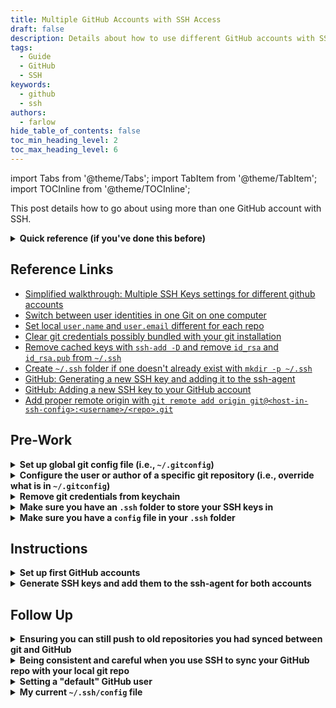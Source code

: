 ```yaml
---
title: Multiple GitHub Accounts with SSH Access
draft: false
description: Details about how to use different GitHub accounts with SSH access
tags: 
  - Guide
  - GitHub
  - SSH
keywords: 
  - github
  - ssh
authors: 
  - farlow
hide_table_of_contents: false
toc_min_heading_level: 2
toc_max_heading_level: 6
---
```


import Tabs from '@theme/Tabs';
import TabItem from '@theme/TabItem';
import TOCInline from '@theme/TOCInline';

This post details how to go about using more than one GitHub account with SSH.

<!--truncate-->

<details>
<summary> <strong>Quick reference (if you've done this before)</strong></summary>

Example GitHub email and username used for the process outlined below, respectively (this guide assumes you are using Bash as your shell): 

- GitHub Email: `johndoessh@gmail.com`
- GitHub Username: `johndoessh`

Quick version to copy and past line by line (do not copy and paste all at once; replace `JOHNDOESSH` as appropriate; step by step version with some commentary follows):

``` BASH
cd ~/.ssh
ssh-keygen -t rsa -b 4096 -C JOHNDOESSH@gmail.com
# id_rsa_JOHNDOESSH             # file in which to save the key
# Press Enter                   # do not associate a passphrase with key
# Press Enter                   # confirm no associated passphrase with key
eval "$(ssh-agent -s)"
echo -e "# JOHNDOESSH@gmail.com account (GitHub username: JOHNDOESSH)\nHost github-JOHNDOESSH\n\tHostName github.com\n\tUser git\n\tIdentityFile ~/.ssh/id_rsa_JOHNDOESSH" >> ~/.ssh/config
ssh-add -K ~/.ssh/id_rsa_JOHNDOESSH
pbcopy < ~/.ssh/id_rsa_JOHNDOESSH.pub
# https://github.com/settings/keys # <-- Visit this link to add the SSH key to your GitHub account
```

Now run the following to test your SSH connection:

``` BASH
cd ~/Desktop && mkdir example-repo && cd example-repo && echo "Example repo using SSH" >> README.md
git init
git config user.email "johndoessh@gmail.com"
git add .
git commit -m "initial commit"
git remote add origin 
git push -u origin master
```

Here is the entire process as a short video (open in new tab to see more clearly):

<p align='center'>
  <img src='https://user-images.githubusercontent.com/73844584/97923953-8017be80-1d24-11eb-865d-a24400992e9d.gif' />
</p>

The quick process outlined above is shown below in more detail:

1. **Navigate to `.ssh` folder in home directory:**
  ``` BASH
  cd ~/.ssh
  ```
  You want to be in the `~/.ssh` folder for the duration of setting up your SSH connection to your GitHub account.

2. **Generate SSH key associated with GitHub email:**
  ``` BASH
  ssh-keygen -t rsa -b 4096 -C "johndoessh@gmail.com"
  ```
  Use `id_rsa_johndoessh` when you encounter the following prompt after executing the line above: `Enter a file in which to save the key (/Users/you/.ssh/id_rsa): `. Then press `Enter` twice to avoid setting a passphrase (first to specify no passphrase and then again to confirm no passphrase).

3. **Start the ssh-agent in the background:**
  ``` BASH
  eval "$(ssh-agent -s)"
  ```

4. **Modify `~/.ssh/config` file to automatically load keys into the ssh-agent and store passphrases in keychain:**
  ``` BASH
  echo -e '# johndoessh@gmail.com account (GitHub username: johndoessh)\nHost github-johndoessh\n\tHostName github.com\n\tUser git\n\tIdentityFile ~/.ssh/id_rsa_johndoessh' >> ~/.ssh/config
  ```
  Executing the line above results in the following being written to the `~/.ssh/config` file (you can either do this step manually or programmatically as done above, but you must add these details, except the comment of course, to your `~/.ssh/config` file):
  ```
  # johndoessh@gmail.com account (GitHub username: johndoessh)
  Host github-johndoessh
    HostName github.com
    User git
    IdentityFile ~/.ssh/id_rsa_johndoessh
  ```

5. **Add SSH private key to ssh-agent and store passphrase in keychain:**
  ```
  ssh-add -K ~/.ssh/id_rsa_johndoessh
  ```

6. **Copy SSH public key to clipboard:**
  ```
  pbcopy < ~/.ssh/id_rsa_johndoessh.pub
  ```

| NOTE (local setup complete) |
| :--- |
| Everything involving the *local* set up concerning your SSH key to be used with GitHub should be done now. The step below simply involves actually adding your SSH key to your GitHub account. |

7. **[Add the SSH key to your GitHub account](https://github.com/settings/keys):**
  Click "New SSH key", create a descriptive title (whatever you want), paste the copied key from the step above into the "Key" input field, and then click "Add SSH key".

| NOTE (testing remote repo SSH connection) |
| :--- |
| The next few steps are really what it's all about. We will set up a dummy repository locally, `example-repo`, and we will create in this repository a sample `README.md` file with `Example repo using SSH` as its sole content. Then we will create a repository on GitHub called `example-repo-using-ssh`. Finally, we will test whether or not we can connect the local repo with the remote repo using SSH (we will test this by trying to push from the local repo to the remote repo by means of an SSH connection). |

8. **Create dummy local repo on desktop with `README.md` file:**
  ``` BASH
  cd ~/Desktop && mkdir example-repo && cd example-repo && echo "Example repo using SSH" >> README.md
  ```

9. **Initialize git repository:**
  ``` BASH
  git init
  ```

10. **Configure git repo user email (skip if this is for default GitHub account):**
  ``` BASH
  git config user.email "johndoessh@gmail.com"
  ```
  As detailed later in these notes, you can skip this step if you are setting things up for the *default* GitHub user.

11. **Add all changes to staging area:** 
  ``` BASH
  git add .
  ```

12. **Commit changes:**
  ``` BASH
  git commit -m "initial commit"
  ```

13. **Add remote origin (use default SSH code given by GitHub if this is for default GitHub account):** 
  ``` BASH
  git remote add origin git@github-johndoessh:johndoessh/example-repo-using-ssh.git
  ```

  On GitHub, the quick setup SSH option, by default, would give you something like `git@github.com:johndoessh/example-repo-using-ssh.git`. As detailed later in these notes, you can use this default boilerplate code *if and only if* the `johndoessh` GitHub account were your default GitHub account. Otherwise, as indicated above, you need to change the `github.com` part to `github-johndoessh`. Note that `github-johndoessh` is the Host we specified in our `~/.ssh/config` file previously:
  ```
  # johndoessh@gmail.com account (GitHub username: johndoessh)
  Host github-johndoessh
    HostName github.com
    User git
    IdentityFile ~/.ssh/id_rsa_johndoessh
  ```

  If `johndoessh` were our default GitHub user, then we would simply have `Host github.com` as the top line (this is detailed later in these notes).

14. **Push to master:**
  ``` BASH
  git push -u origin master
  ```

  This is the ultimate moment of truth. If everything works as expected, then we should see the terminal enumerating, counting, and writing objects along with some other git-specific things. In the end, we should see something like `Branch 'master' set up to track remote branch 'master' from 'origin'.` and we should be able to hop back to our GitHub repo, refresh the page, and see the minimal contents from `README.md` printed on the screen.

  As noted [here](https://stackoverflow.com/a/52064660/5209533), the `-u` flag in `git push -u origin master` adds a tracking reference to the upstream server you are pushing to. What is important here is that this lets you do a `git pull` without supplying any more arguments. For example, once you do a `git push -u origin master`, you can later call `git pull` and git will know that you actually meant `git pull origin master`. Otherwise, you'd have to type in the whole command.

---

</details>

## Reference Links

- [Simplified walkthrough: Multiple SSH Keys settings for different github accounts](https://gist.github.com/jexchan/2351996)
- [Switch between user identities in one Git on one computer](https://stackoverflow.com/a/9348040/5209533)
- [Set local `user.name` and `user.email` different for each repo](https://stackoverflow.com/a/42167480/5209533)
- [Clear git credentials possibly bundled with your git installation](https://stackoverflow.com/a/24130956/5209533)
- [Remove cached keys with `ssh-add -D` and remove `id_rsa` and `id_rsa.pub` from `~/.ssh`](https://unix.stackexchange.com/a/333657/127936)
- [Create `~/.ssh` folder if one doesn't already exist with `mkdir -p ~/.ssh`](https://superuser.com/a/635270/1039386)
- [GitHub: Generating a new SSH key and adding it to the ssh-agent](https://docs.github.com/en/free-pro-team@latest/github/authenticating-to-github/generating-a-new-ssh-key-and-adding-it-to-the-ssh-agent)
- [GitHub: Adding a new SSH key to your GitHub account](https://docs.github.com/en/free-pro-team@latest/github/authenticating-to-github/adding-a-new-ssh-key-to-your-github-account)
- [Add proper remote origin with `git remote add origin git@<host-in-ssh-config>:<username>/<repo>.git`](https://gist.github.com/jexchan/2351996#gistcomment-1238647)

## Pre-Work

<details>
<summary> <strong>Set up global git config file (i.e., <code>~/.gitconfig</code>)</strong></summary>

Make sure you have a `.gitconfig` file in your Home directory: `cd ~ && ls -1a`. If you do not see `.gitconfig` in the listed contents, then simply create one by executing the following: `touch .gitconfig`. The goal is to configure some settings for git *globally* and then be able to apply settings *locally*. 

- **Global git settings:** Global git settings, found in `~/.gitconfig`, will apply to *every* git repository you create (unless specified otherwise).
- **Local git settings:** You can override your global git settings on a repository-by-repository basis (i.e., you can override global git repository settings by adding *local* git repository settings). When you initialize a git repository with `git init`, the `.git` folder that is created has the following directory structure (as of Nov 3, 2020):

  ```
  .
  ├── HEAD
  ├── config
  ├── description
  ├── hooks
  │   ├── applypatch-msg.sample
  │   ├── commit-msg.sample
  │   ├── fsmonitor-watchman.sample
  │   ├── post-update.sample
  │   ├── pre-applypatch.sample
  │   ├── pre-commit.sample
  │   ├── pre-push.sample
  │   ├── pre-rebase.sample
  │   ├── pre-receive.sample
  │   ├── prepare-commit-msg.sample
  │   └── update.sample
  ├── info
  │   └── exclude
  ├── objects
  │   ├── info
  │   └── pack
  └── refs
      ├── heads
      └── tags
  ```

  The `config` file is what we are interested in. This `config` file is *local* to the git repository in which it resides. We can specify settings in this `.git/config` file that override the default settings applied globally to all git repositories in the `~/.gitconfig` file.

Given that we will be setting up multiple GitHub accounts to be used with git on the same computer, it is imperative that the `~/.gitconfig` file contain only what is pertinent to what you want to be considered the "default" GitHub user. For example, here is a small snippet from my own `~/.gitconfig`:

```
[user]
	email = daniel.w.farlow@gmail.com
	name = Daniel Farlow
[core]
	editor = nano
	excludesfile = /Users/danielfarlow/.gitignore_global
```

This means that, by default, if we initialize a git repo locally and sync it remotely to a GitHub repo, then commits on GitHub will show up as being authored by the username GitHub has on file associated with `daniel.w.farlow@gmail.com`, namely `farlowd` (it also means the `nano` editor will be the default one for repos and every repo should ignore what is listed in `/Users/danielfarlow/.gitignore_global`). That is fine if that is the intended behavior, but that will not be the intended behavior in parts of this guide as we are trying to set up *multiple* GitHub accounts with commits by *different* authors all managed on the same computer by the same person. 

The next note details how to make sure GitHub recognizes what you want (i.e., author of commit message, etc.), how to override global git settings in a local git repository, etc.

---

</details>

<details>
<summary> <strong>Configure the user or author of a specific git repository (i.e., override what is in <code>~/.gitconfig</code>)</strong></summary>

As observed in the previous note, `[user]` details that appear in the `~/.gitconfig` file will apply to *every* git repository by default, unless specified otherwise. How do you specify otherwise? Every git repository has a `config` file that is *local to that git repository* and may be inspected by looking at `.git/config` (i.e., initializing a git repo within a directory results in a `.git` folder being added to that directory and the `config` file is located within the `.git` folder). 

As noted in [this answer](https://stackoverflow.com/a/42167480/5209533), you can set the `[user]` name and email as desired on a *global* or *local* basis:

- **globally** (this programmatically updates/writes to `~/.gitconfig`): 

  ``` BASH
  git config --global user.name "My Global Name"
  git config --global user.email global@email.com
  ```

  Note that the above is effectively the same as opening `~/.gitconfig` and writing the following manually and then saving:

  ```
  [user]
    name = My Global Name
    email = global@email.com
  ```

- **locally** (this programmatically updates/writes to `.git/config` in a git repository):

  ``` BASH
  git config user.name "My Local Name"
  git config user.email local@email.com
  ```

  Note that the above is effectively the same as opening `.git/config` in a local repository and writing the following manually and then saving:

  ```
  [user]
    name = My Local Name
    email = local@email.com
  ```

As a commentor notes, you can *check* what your current settings are without looking at `.git/config` directly by omitting the last part: `git config user.email` or `git config user.name`. 

**Why all the fuss?** Because if you want commits to show up on GitHub as being authored by *different* users instead of just your single default user, then you will need to set `user.email` locally using `git config user.email` in whatever repository is *not* being authored by the default user. GitHub identifies the author of the commit and displays this author based on what email is used. 

---

</details>

<details>
<summary> <strong>Remove git credentials from keychain</strong></summary>

As [this answer](https://stackoverflow.com/a/24130956/5209533) on Stack Overflow notes, how you installed git may result in the install caching your git credentials in your keychain. You can start by removing this potential source of issues.

Start keychain access (start spotlight via cmd + space, type keychain, press enter). Under keychains on the upper left, select "login" Under category on the left, select "passwords". Find the name "github" and delete it.

As [the answer immediately below this one](https://stackoverflow.com/a/39441299/5209533) notes, GitHub identifies you by the SSH key it sees, not by any setting from git (more on this soon). For now, as noted in the answer, you can use `ssh-add -l` to determine which keys are in your keyring, and `ssh-add -d <keyfile>` to remove a key from your keyring, if it doesn't work remove the 'unwanted' ssh key from `~/.ssh/config`.

Given the above, and as we will see later, simply run `ssh-add -D` to delete all cached keys before embarking on the rest of this journey.

---

</details>

<details>
<summary> <strong>Make sure you have an <code>.ssh</code> folder to store your SSH keys in</strong></summary>

Make sure you have an `.ssh` folder in your home directory (`~`) in which to store your keys; for example, try `cd ~/.ssh`. If this fails, then you likely do not have an `.ssh` folder yet and that is fine. As [this answer](https://superuser.com/a/635270/1039386) notes, if you have never generated any SSH keys, or you have not used SSH yet, then the `.ssh` folder does not *need* to exist. Since the goal now is to use SSH with GitHub, we will need this folder to exist. Run the following if you do not have an `.ssh` folder: `mkdir -p ~/.ssh`.

---

</details>

<details>
<summary> <strong>Make sure you have a <code>config</code> file in your <code>.ssh</code> folder</strong></summary>

Assuming you have an `.ssh` folder, navigate to it and see if you have a `config` file present: `cd ~/.ssh && ls -al`. If no `config` file appears, then you will need to create it: `touch ~/.ssh/config`. 

We will return to the `config` file before long to configure how we want SSH to work with our separate GitHub accounts.

---

</details>

## Instructions

<details>
<summary> <strong>Set up first GitHub accounts</strong></summary>

Set up your GitHub accounts. For this write-up, the following was used for the first account:

- GitHub username: `multipleaccounts1`
- GitHub email: `tylerhansbrough@gmail.com`

And the following was used for the second account (make sure to verify your email for both).

- GitHub username: `multipleaccounts2`
- GitHub email: `tylerhansbrough50@gmail.com`

---

</details>

<details>
<summary> <strong>Generate SSH keys and add them to the ssh-agent for both accounts</strong></summary>

**NOTE:** Be sure to first read the note above about configuring the user or author of a specific git repository. That note explains why `git config user.email` is used in some of the instructions that appear below.

We will now follow [the GitHub docs](https://docs.github.com/en/free-pro-team@latest/github/authenticating-to-github/generating-a-new-ssh-key-and-adding-it-to-the-ssh-agent) to generate and store our SSH keys as well as how we configure our settings. Do the following while inside the `~/.ssh` folder (use Bash as your shell):

### Example 1

- `ssh-keygen -t rsa -b 4096 -C "tylerhansbrough@gmail.com"`
  + When prompted to enter a file in which to save the key, type the following: `id_rsa_th`
  + When prompted for the passphrase, simply hit Enter twice
  + Run the following after receiving notification of your id and public key being saved: `eval "$(ssh-agent -s)"`
  + Add the following to the `config` file in your `~/.ssh` folder:

    ```
    # tylerhansbrough@gmail.com account (GitHub username: multipleaccounts1)
    Host github-th
      HostName github.com
      User git
      IdentityFile ~/.ssh/id_rsa_th
    ```

  + Run the following: `ssh-add -K ~/.ssh/id_rsa_th`
  + [Add the SSH key to your GitHub account](https://docs.github.com/en/free-pro-team@latest/github/authenticating-to-github/adding-a-new-ssh-key-to-your-github-account) by doing the following:
    * Go to your profile settings (click on your profile picture and navigate to settings), click the "SSH and GPG keys" in the menu, and click "New SSH key" or "Add SSH key". In the "Title" field, add a descriptive label for the new key. For example, if you're using a personal Mac, you might call this key "Personal MacBook Air". To paste your key into the "Key" field, go back to your terminal and run the following (this copies the contents of the `id_rsa_th.pub` file to your clipboard): `pbcopy < ~/.ssh/id_rsa_th.pub`. Paste this into the "Key" field and then click "Add SSH key" (confirm your GitHub password, if needed).

To test all of the above out, first go to your GitHub account and create a new repository called `examplerepo1`. For the quick setup screen that immediately follows, click "SSH" instead of "HTTPS", and you will be greeted by something like `git@github.com:multipleaccounts1/examplerepo1.git`. But recall the `config` file:

``` BASH
# tylerhansbrough@gmail.com account (GitHub username: multipleaccounts1)
Host github-th
  HostName github.com
  User git
  IdentityFile ~/.ssh/id_rsa_th
```

As noted [here](https://gist.github.com/jexchan/2351996#gistcomment-1238647) we need to add something like 

````
git remote add origin git@<host-in-ssh-config>:<username>/<repo>.git
```` 

**instead of** doing something like `git remote add origin git@github.com:multipleaccounts1/examplerepo1.git`, where this is effectively the same as editing your `.git/config` file (in the link above, `git remote set-url` was used instead of `git remote add` and this was to modify an *already existing* git repo synced with GitHub instead of *adding* one). So run the following when appropriate (detailed momentarily--you have to initialize a git repo first):

``` BASH
git remote add origin git@github-th:multipleaccounts1/examplerepo1.git
```

To see everything come together now, run the following in order:

``` BASH
cd ~/Desktop/
mkdir firstexamplerepo
cd firstexamplerepo
touch README.md
echo "thgithub" >> README.md
git init
git config user.email "tylerhansbrough@gmail.com"
git add .
git commit -m "initial commit"
# instead of the normal: git remote add origin git@github.com:multipleaccounts1/examplerepo1.git
git remote add origin git@github-th:multipleaccounts1/examplerepo1.git
git push -u origin master
```

### Example 2

- `ssh-keygen -t rsa -b 4096 -C "tylerhansbrough50@gmail.com"`
  + When prompted to enter a file in which to save the key, type the following: `id_rsa_th50`
  + When prompted for the passphrase, simply hit Enter twice
  + Run the following after receiving notification of your id and public key being saved (use `bash` instead of something like `fish` for your shell): `eval "$(ssh-agent -s)"`
  + Add the following to the `config` file in your `.ssh` folder:

    ```
    # tylerhansbrough50@gmail.com account (GitHub username: multipleaccounts2)
    Host github-th50
      HostName github.com
      User git
      IdentityFile ~/.ssh/id_rsa_th50
    ```

  + Run the following: `ssh-add -K ~/.ssh/id_rsa_th50`
  + [Add the SSH key to your GitHub account](https://docs.github.com/en/free-pro-team@latest/github/authenticating-to-github/adding-a-new-ssh-key-to-your-github-account) by doing the following:
    * Go to your profile settings (click on your profile picture and navigate to settings), click the "SSH and GPG keys" in the menu, and click "New SSH key" or "Add SSH key". In the "Title" field, add a descriptive label for the new key. For example, if you're using a personal Mac, you might call this key "Personal MacBook Air". To paste your key into the "Key" field, go back to your terminal and run the following (this copies the contents of the `id_rsa_th.pub` file to your clipboard): `pbcopy < ~/.ssh/id_rsa_th50.pub`. Paste this into the "Key" field and then click "Add SSH key" (confirm your GitHub password, if needed).

To test all of the above out, first go to your GitHub account and create a new repository called `examplerepo2`. For the quick setup screen that immediately follows, click "SSH" instead of "HTTPS", and you will be greeted by something like `git@github.com:multipleaccounts2/examplerepo2.git`. But recall the `config` file:

``` BASH
# tylerhansbrough50@gmail.com account (GitHub username: multipleaccounts2)
Host github-th50
  HostName github.com
  User git
  IdentityFile ~/.ssh/id_rsa_th50
```

As noted [here](https://gist.github.com/jexchan/2351996#gistcomment-1238647) we need to add something like 

````
git remote add origin git@<host-in-ssh-config>:<username>/<repo>.git
```` 

**instead of** doing something like `git remote add origin git@github.com:multipleaccounts2/examplerepo2.git`, where this is effectively the same as editing your `.git/config` file (in the link, `set-url` was used instead of `add` and this was to modify an already existing git repo synced with GitHub instead of *adding* one). So run the following when appropriate (detailed momentarily--you have to initialize a git repo first):

``` BASH
git remote add origin git@github-th50:multipleaccounts2/examplerepo2.git
```

To see everything come together now, run the following in order:

``` BASH
cd ~/Desktop/
mkdir secondexamplerepo
cd secondexamplerepo
touch README.md
echo "th50github" >> README.md
git init
git config user.email "tylerhansbrough50@gmail.com"
git add .
git commit -m "initial commit"
# instead of the normal: git remote add origin git@github.com:multipleaccounts2/examplerepo2.git
git remote add origin git@github-th50:multipleaccounts2/examplerepo2.git
git push -u origin master
```

---

</details>

## Follow Up

<details>
<summary> <strong>Ensuring you can still push to old repositories you had synced between git and GitHub</strong></summary>

It's easy to forget the importance of, or be completely unaware of, the `.git/config` file in all repositories where you have previously set up git and remotely synced it with one of your repositories on GitHub. To make sure you can still push to such repositories, make sure you inspect your `.git/config` file and compare it with your `config` file in your `.ssh` folder. 

For example, I originally had 

```
[remote "origin"]
	url = git@github.com:daniel-farlow/just-express.git
```

in the `.git/config` folder of my `just-express` directory, but I added another GitHub account to be used as my primary one and I now had the following in `~/.ssh/config` after reconfiguring things:

```
#daniel-farlow account
Host github-daniel-farlow
  HostName github.com
  User git
  IdentityFile ~/.ssh/id_rsa_daniel-farlow
```

When I tried to push to sync everything on GitHub with what was in my local repository, I encountered an "access denied" error. Why? The reason was due to my new configuration. What was previously

```
[remote "origin"]
	url = git@github.com:daniel-farlow/just-express.git
```

in `.git/config` needed to now become

```
[remote "origin"]
  url = git@github-daniel-farlow:daniel-farlow/just-express.git
```

Specifically, note how `github.com` (the host) changed to `github-daniel-farlow` and how this reflects what is in the `~/.ssh/config` file. 

Hence, if you have changed your configuration, then you may need to go back through several repositories to update the remote origin as detailed above. You can do this via `git remote set-url ...` as opposed to editing the `.git/config` file directly (the `.git/config` file is what is changed in both cases; `git remote set-url ...` simply writes to this file).

Whatever the case, you need to make sure you are effectively syncing your remote GitHub repository with your local git repository. The next note details how to do this on a consistent basis.

---

</details>

<details>
<summary> <strong>Being consistent and careful when you use SSH to sync your GitHub repo with your local git repo</strong></summary>

As noted previously, when creating a repository on GitHub, the quick setup offers you an SSH option: 

```
git@github.com:<username-of-github-account>/<repository-name>.git
```

When you change your SSH config in `~/.ssh/config` you need to be somewhat careful here. For example, consider the following `~/.ssh/config`:

```
# tylerhansbrough@gmail.com account (GitHub username: multipleaccounts1)
Host github-th
  HostName github.com
  User git
  IdentityFile ~/.ssh/id_rsa_th

# tylerhansbrough50@gmail.com account (GitHub username: multipleaccounts2)
Host github-th50
  HostName github.com
  User git
  IdentityFile ~/.ssh/id_rsa_th50
```

If we are using our GitHub account with username `multipleaccounts1` and we have just created the GitHub repository `becareful`, then instead of using the default SSH option that GitHub gives us

```
git@github.com:multipleaccounts1/becareful.git
```

by doing 

```
git remote add origin git@github.com:multipleaccounts1/becareful.git
```

we should **INSTEAD** do the following in our local git repository:

```
git remote add origin git@github-th:multipleaccounts1/becareful.git
```

Then we should be able to push now. With all of the above said, it is worth mentioning that you may want to have what you consider your *default* GitHub account detailed in your `~/.ssh/config` (modifying the SSH option every single time you create a GitHub repository, as detailed in the previous note, can get rather cumbersome). Head to the next note for details on setting up a sort of "default user".

---

</details>

<details>
<summary> <strong>Setting a "default" GitHub user</strong></summary>

In many ways, [this answer](https://stackoverflow.com/a/9348040/5209533) on Stack Overflow details all that is necessary, but we will repurpose the answer to mesh well with the examples we have used so far. As the linked to answer notes, the crucial part in setting up a sort of "default" GitHub user is to use a different ssh psuedo-host for each account with `github.com` being assigned to what we want to consider the "default" GitHub account. 

For example, suppose we want our GitHub account with username `multipleaccounts1` to be the "default" account. Before changing the ssh psuedo-host, we should *globally* change the `[user]` email as observed in an earlier note about configuring the user or author for a local git repository:

``` BASH
# git config --global user.name "Some Name" # IF YOU WANT TO UPDATE THE DEFAULT NAME
git config --global user.email "tylerhansbrough@gmail.com"
```

Now we simply need to change the ssh psuedo-host for `multipleaccounts1` from `github-th` to `github.com`. That is, in `~/.ssh/config`, we need to change

```
# tylerhansbrough@gmail.com account (GitHub username: multipleaccounts1)
Host github-th
  HostName github.com
  User git
  IdentityFile ~/.ssh/id_rsa_th
```

to

```
# tylerhansbrough@gmail.com account (GitHub username: multipleaccounts1)
Host github.com
  HostName github.com
  User git
  IdentityFile ~/.ssh/id_rsa_th
```

Let's see what this does. On GitHub, while using the account with username `multipleaccounts1`, create a repository titled `becareful`. The SSH option given by GitHub is as follows:

```
git@github.com:multipleaccounts1/becareful.git
```

The upshot of all this is that *we do not have to change this now* and we also do not have to use `git config user.email "tylerhansbrough@gmail.com"`. That is, instead of sequentially running 

``` BASH
cd ~/Desktop/
mkdir becareful
cd becareful
touch README.md
echo "thbecareful" >> README.md
git init
git config user.email "tylerhansbrough@gmail.com" # KEEP EYES ON THIS
git add .
git commit -m "initial commit"
git remote add origin git@github-th:multipleaccounts1/becareful.git # KEEP EYES ON THIS TOO
git push -u origin master
```

we can instead run

``` BASH
cd ~/Desktop/
mkdir becareful
cd becareful
touch README.md
echo "thbecareful" >> README.md
git init
git add .
git commit -m "initial commit"
git remote add origin git@github.com:multipleaccounts1/becareful.git # DID NOT HAVE TO CHANGE WHAT GITHUB GAVE US!
git push -u origin master
```

Notice how we did not have to use `git config user.email "tylerhansbrough@gmail.com"` at all and we also did not have to change the boilerplate SSH code that GitHub gave us when setting up the repository. Quite convenient! Of course, if we wanted to use the GitHub account with username `multipleaccounts2` instead, then we would need to change 

``` BASH
git@github.com:multipleaccounts2/becareful.git
``` 

to 

```
git@github-th50:multipleaccounts2/becareful.git
```

as well as add `git config user.email "tylerhansbrough50@gmail.com"`.

One slightly subtle thing to remember is how your configuration changes propagate to not only pushing but also pulling, cloning, etc. That is why, in [the model answer](https://stackoverflow.com/a/9348040/5209533), with `~/.ssh/config` as 

``` BASH
# Default GitHub user (joe)
Host github.com
  HostName github.com
  User git
  IdentityFile /Users/joe/.ssh/id_rsa

# Client user (client)
Host github-client
  HostName github.com
  User git
  IdentityFile /Users/joe/.ssh/id_rsa_client
```

we are told that we then have two corresponding remotes:

``` BASH
git clone git@github.com:joe/my_repo.git
```

and

``` BASH
git clone git@github-client:client/his_repo.git
```

Hence, using our example, if you want to clone [the linux repo](https://github.com/torvalds/linux) on GitHub using your `multipleaccounts1` GitHub account, then all you have to do now is simply execute the following:

``` BASH
git clone git@github.com:torvalds/linux.git
```

But if you want to clone the linux repository using your `multipleaccounts2` GitHub account, then you will need to execute the following instead:

``` BASH
git clone git@github-th50:torvalds/linux.git
```

As the model answer concludes, you can specify different emails and other user details (and more than just user details) by editing the `[user]` settings in `.git/config`.

---

</details>

<details>
<summary> <strong>My current <code>~/.ssh/config</code> file</strong></summary>

As of right now, I have the following in my `~/.ssh/config` file:

```
IPQoS=throughput
# daniel.w.farlow@gmail.com account (GitHub username: dfarlow)
Host github.com
  HostName github.com
  User git
  IdentityFile ~/.ssh/id_rsa_dfarlow

# dan.farlow@gmail.com account (GitHub username: daniel-farlow)
Host github-daniel-farlow
  HostName github.com
  User git
  IdentityFile ~/.ssh/id_rsa_daniel-farlow

# tylerhansbrough@gmail.com account (GitHub username: multipleaccounts1)
Host github-th
  HostName github.com
  User git
  IdentityFile ~/.ssh/id_rsa_th

# tylerhansbrough50@gmail.com account (GitHub username: multipleaccounts2)
Host github-th50
  HostName github.com
  User git
  IdentityFile ~/.ssh/id_rsa_th50
```

I also have the following in my `~/.gitconfig` file:

```
[user]
	email = daniel.w.farlow@gmail.com
	name = Daniel Farlow
[core]
	editor = nano
	excludesfile = /Users/danielfarlow/.gitignore_global
```

The result is that my GitHub account with email `daniel.w.farlow@gmail.com` (and username `dfarlow` on GitHub) is my "default" GitHub account. If I want to have commits on GitHub show up as coming from the following authors, then I need to take the following actions:

- **dfarlow:** This is the username associated with `daniel.w.farlow@gmail.com` on GitHub and since

  ```
  [user]
    email = daniel.w.farlow@gmail.com
    name = Daniel Farlow
  ```

  is in my `~/.gitconfig` file, every git repository I initialize on my computer will, by default (and hence the idea of a "default" GitHub account), have `dfarlow` as the author (i.e., the GitHub username associated with the `[user]` email in my `~/.gitconfig` file) for commits and other things on GitHub.

- **daniel-farlow:** This is the username associated with `dan.farlow@gmail.com` on GitHub, and `dan.farlow@gmail.com` *does not* show up as the `[user]` email in my `~/.gitconfig` file; thus, in order for commits and other such actions on GitHub to show up as having come from `daniel-farlow`, the following will need to be run after executing `git init` in a local repository (or at another time of choosing):

  ```
  git config user.email = "dan.farlow@gmail.com"
  ```

  This will ensure actions on GitHub are associated with author/username `daniel-farlow` which is linked to `dan.farlow@gmail.com` on GitHub.

- **multipleaccounts1:** This is the username associated with `tylerhansbrough@gmail.com` on GitHub, and `tylerhansbrough@gmail.com` *does not* show up as the `[user]` email in my `~/.gitconfig` file; thus, in order for commits and other such actions on GitHub to show up as having come from `multipleaccounts1`, the following will need to be run after executing `git init` in a local repository (or at another time of choosing):

  ```
  git config user.email = "tylerhansbrough@gmail.com"
  ```

  This will ensure actions on GitHub are associated with author/username `multipleaccounts1` which is linked to `tylerhansbrough@gmail.com` on GitHub.

- **multipleaccounts2:** This is the username associated with `tylerhansbrough50@gmail.com` on GitHub, and `tylerhansbrough50@gmail.com` *does not* show up as the `[user]` email in my `~/.gitconfig` file; thus, in order for commits and other such actions on GitHub to show up as having come from `multipleaccounts2`, the following will need to be run after executing `git init` in a local repository (or at another time of choosing):

  ```
  git config user.email = "tylerhansbrough50@gmail.com"
  ```

  This will ensure actions on GitHub are associated with author/username `multipleaccounts2` which is linked to `tylerhansbrough50@gmail.com` on GitHub.

---

</details>